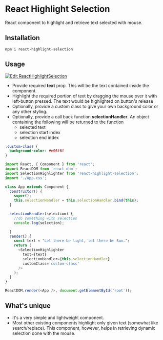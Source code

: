 # React Highlight Selection

React component to highlight and retrieve text selected with mouse. 

## Installation
```
npm i react-highlight-selection
```

## Usage
[![Edit ReactHighlightSelection](https://codesandbox.io/static/img/play-codesandbox.svg)](https://codesandbox.io/s/y0vw15o39j)

 - Provide required **text** prop. This will be the text contained inside the component.
 - Highlight the required portion of text by dragging the mouse over it with left-button pressed. The text would be highlighted on button's release
- Optionally, provide a custom class to give your own background color or any other styling.
- Optionally, provide a call back function **selectionHandler**. An object containing the following will be returned to the function 
	- selected text
	- selection start index 
	- selection end index

```css
.custom-class {
  background-color: #e06f6f
}
```

```js
import React, { Component } from 'react';
import ReactDOM from 'react-dom';
import SelectionHighlighter from 'react-highlight-selection';
import './App.css';

class App extends Component {
  constructor() {
    super();
    this.selectionHandler = this.selectionHandler.bind(this);
  }

  selectionHandler(selection) {
    //do something with selection
    console.log(selection);

  }
  render() {
    const text = "Let there be light, let there be Sun.";
    return (
      <SelectionHighlighter
        text={text}
        selectionHandler={this.selectionHandler}
        customClass='custom-class'
      />
    );
  }
}

ReactDOM.render(<App />, document.getElementById('root'));


```

## What's unique
- It's a very simple and lightweight component.
- Most other existing components highlight only given text (somewhat like search/replace). This component, however, helps in retrieving dynamic selection done with the mouse.


